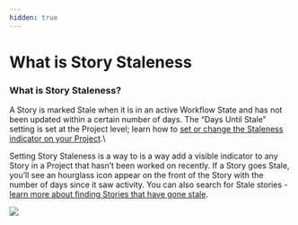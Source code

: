 ```yaml
---
hidden: true
---
```


# What is Story Staleness

### What is Story Staleness?

A Story is marked Stale when it is in an active Workflow State and has not been updated within a certain number of days. The “Days Until Stale” setting is set at the Project level; learn how to [set or change the Staleness indicator on your Project](https://help.clubhouse.io/hc/en-us/articles/360016250591-How-do-I-change-the-days-until-stale-for-a-Project-).\


Setting Story Staleness is a way to is a way add a visible indicator to any Story in a Project that hasn’t been worked on recently. If a Story goes Stale, you’ll see an hourglass icon appear on the front of the Story with the number of days since it saw activity. You can also search for Stale stories - [learn more about finding Stories that have gone stale](https://help.clubhouse.io/hc/en-us/articles/360016024832).&#x20;

![](https://help.shortcut.com/hc/article_attachments/360011951112/mceclip0.png)
